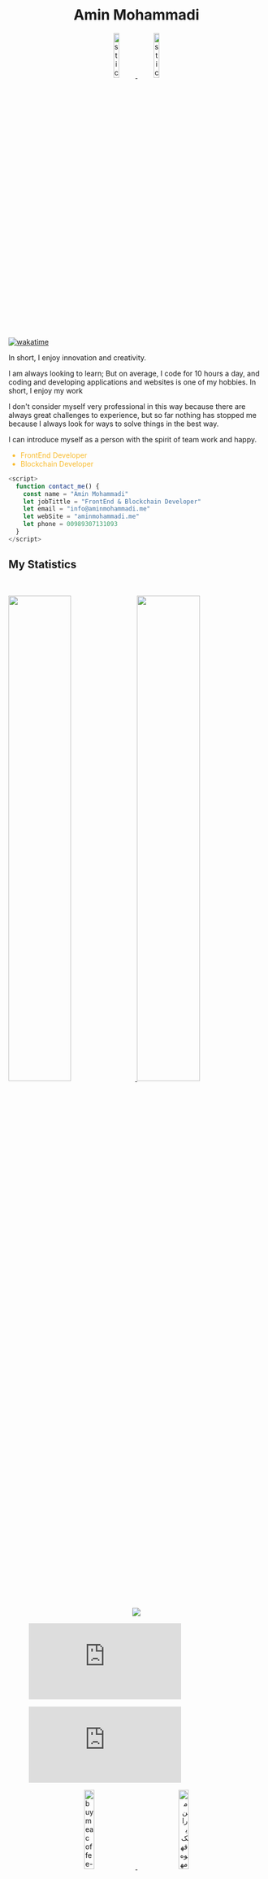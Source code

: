 <h1 align="center">
  <b>Amin Mohammadi</b>
</h1>


 <p align="center">
    <a href="https://aminmohammadi.me/">
      <img style="width: 15%;" src="https://aminmohammadi.me/github/sticker-hi.webp" alt="sticker">
      <img style="width: 15%;" src="https://aminmohammadi.me/github/sticker.webp" alt="sticker">
    </a>
  </p>


[![wakatime](https://wakatime.com/badge/user/1da6cff2-fbd7-4e58-938e-8736ad5df0f3.svg)](https://wakatime.com/@1da6cff2-fbd7-4e58-938e-8736ad5df0f3)

<p> In short, I enjoy innovation and creativity.</p>
<p>
I am always looking to learn;
But on average, I code for 10 hours a day, and coding and developing applications and websites is one of my hobbies.
In short, I enjoy my work </p>
<p>
 I don't consider myself very professional in this way because there are always great challenges to experience, but so far nothing has stopped me because I always look for ways to solve things in the best way.</p>
 <p>
I can introduce myself as a person with the spirit of team work and happy.
  </p>

<ul style="color: #f9bc2f !important">
            <li style="color: #f9bc2f !important">FrontEnd Developer</li>
            <li  style="color: #f9bc2f !important">Blockchain Developer</li>
          </ul>



```javascript
<script>
  function contact_me() {
    const name = "Amin Mohammadi"
    let jobTittle = "FrontEnd & Blockchain Developer"
    let email = "info@aminmohammadi.me"
    let webSite = "aminmohammadi.me"
    let phone = 00989307131093
  }
</script>
```


## My Statistics

<br/>
<p align="left">
  <a href="https://aminmohammadi.me/">
  <img width="49.5%" src="https://github-readme-stats.vercel.app/api?username=amineshon&show_icons=true&theme=gruvbox&hide_border=true" />
    <img width="49.5%" src="https://github-readme-streak-stats.herokuapp.com/?user=amineshon&theme=gruvbox&hide_border=true" />
  </a>
</p>
<br>
<br>
 <p align="center">
   <a href="https://wakatime.com"><img src="https://wakatime.com/share/@amineshon/264a6658-1789-4927-b2b6-c50fb695ce8a.png" /></a>
  </p>
    
<figure><embed src="https://wakatime.com/share/@amineshon/6e9a429a-d521-4b1e-8338-1d01ca142832.svg"></embed></figure>
<figure><embed src="https://wakatime.com/share/@amineshon/ebeb8ad8-a860-4e9f-aa63-68312b266c4f.svg"></embed></figure>

<p align="center">
   <a align="left" href="https://www.buymeacoffee.com/amineshon">
            <img style="width: 20%;" src="https://aminmohammadi.me/links/yellow-button-bmc_qr.png" alt="buymeacoffee-icon">
           </a>
            <a align="right" href="https://www.coffeebede.com/aminmohammadi">
                <img style="width: 20%;" src="https://coffeebede.ir/DashboardTemplateV2/app-assets/images/banner/default-yellow.svg" alt="من را یک قهوه مهمون کنید">
             </a>
  </p>


 <p style="width: 20%;"> My Public Address to Receive BTCn :  </p>


  
 ```javascript

bc1qhqxs84kg8e370st46zsxcv346emxzmcct4lcvv

```



  
  
  

